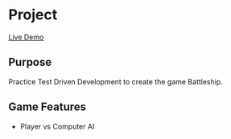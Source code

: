 # Project

[Live Demo](https://strallia.github.io/battleship/)

## Purpose

Practice Test Driven Development to create the game Battleship.

## Game Features

- Player vs Computer AI
